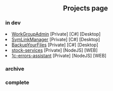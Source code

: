 <div id="header" align="center">
	<h2>Projects page</h2>  
</div>
<div align="left">
  <h3>in dev</h3>
  <li><a href="">WorkGroupAdmin</a> [Private] [C#] [Desktop]</li>
  <li><a href="">SymLinkManager</a> [Private] [C#] [Desktop]</li>
  <li><a href="">BackupYourFiles</a> [Private] [C#] [Desktop]</li>
  <li><a href="">stock-services</a> [Private] [NodeJS] [WEB]</li>
  <li><a href="">1c-errors-assistant</a> [Private] [NodeJS] [WEB]</li>
  <h3>archive</h3>
  <h3>complete</h3>
</div>
